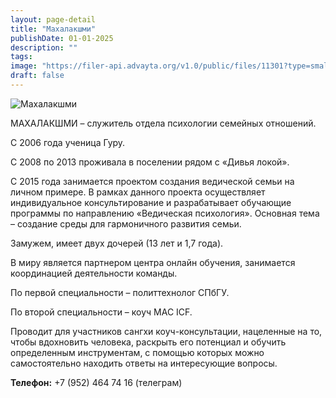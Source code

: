 ```yaml
---
layout: page-detail
title: "Махалакшми"
publishDate: 01-01-2025
description: ""
tags:
image: "https://filer-api.advayta.org/v1.0/public/files/11301?type=small"
draft: false
---
```


![Махалакшми](https://filer-api.advayta.org/v1.0/public/files/11301?type=medium "Махалакшми") 

 МАХАЛАКШМИ – служитель отдела психологии семейных отношений.

 С 2006 года ученица Гуру.

 С 2008 по 2013 проживала в поселении рядом с «Дивья локой».

 С 2015 года занимается проектом создания ведической семьи на личном примере. В рамках данного проекта осуществляет индивидуальное консультирование и разрабатывает обучающие программы по направлению «Ведическая психология». Основная тема – создание среды для гармоничного развития семьи.

 Замужем, имеет двух дочерей (13 лет и 1,7 года).

 В миру является партнером центра онлайн обучения, занимается координацией деятельности команды.

 По первой специальности – политтехнолог СПбГУ.

 По второй специальности – коуч MAC ICF.

 Проводит для участников сангхи коуч-консультации, нацеленные на то, чтобы вдохновить человека, раскрыть его потенциал и обучить определенным инструментам, с помощью которых можно самостоятельно находить ответы на интересующие вопросы.

**Телефон:** +7 (952) 464 74 16 (телеграм)
  
  
